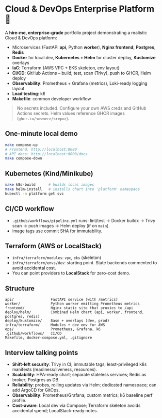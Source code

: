 
# Cloud & DevOps Enterprise Platform 🚀

A **hire-me, enterprise-grade** portfolio project demonstrating a realistic Cloud & DevOps platform:
- Microservices (FastAPI **api**, Python **worker**), **Nginx frontend**, **Postgres**, **Redis**
- **Docker** for local dev, **Kubernetes + Helm** for cluster deploy, **Kustomize** overlays
- **IaC**: Terraform (AWS VPC + EKS skeleton, env layout)
- **CI/CD**: GitHub Actions – build, test, scan (Trivy), push to GHCR, Helm deploy
- **Observability**: Prometheus + Grafana (metrics), Loki-ready logging layout
- **Load testing**: k6
- **Makefile**: common developer workflow

> No secrets included. Configure your own AWS creds and GitHub Actions secrets. Helm values reference GHCR images (`ghcr.io/<owner>/<repo>`).

## One-minute local demo
```bash
make compose-up
# Frontend: http://localhost:8080
# API docs: http://localhost:8000/docs
make compose-down
```

## Kubernetes (Kind/Minikube)
```bash
make k8s-build      # builds local images
make helm-install   # installs chart into 'platform' namespace
kubectl -n platform get svc
```

## CI/CD workflow
- `.github/workflows/pipeline.yml` runs: lint/test → Docker buildx → Trivy scan → push images → Helm deploy (if on `main`).
- Image tags use commit SHA for immutability.

## Terraform (AWS or LocalStack)
- `infra/terraform/modules`: `vpc`, `eks` (skeleton)
- `infra/terraform/envs/dev`: starting point. State backends commented to avoid accidental cost.
- You can point providers to **LocalStack** for zero-cost demo.

## Structure
```
api/                 FastAPI service (with /metrics)
worker/              Python worker emitting Prometheus metrics
frontend/            Nginx static site that proxies to /api
deploy/helm/         Combined Helm chart (api, worker, frontend, postgres, redis)
deploy/kustomize/    Base + overlays (dev, prod)
infra/terraform/     Modules + dev env for AWS
ops/                 Prometheus, Grafana, k6
.github/workflows/   CI/CD
Makefile, docker-compose.yml, .gitignore
```

## Interview talking points
- **Shift-left security**: Trivy in CI; immutable tags; least-privileged k8s manifests (readiness/liveness, resources).
- **Scalability**: HPA-ready chart; separate stateless services; Redis as broker; Postgres as DB.
- **Reliability**: probes, rolling updates via Helm; dedicated namespace; can add ArgoCD for GitOps.
- **Observability**: Prometheus/Grafana; custom metrics; k6 baseline perf profile.
- **Cost-aware**: Local dev via Compose; Terraform skeleton avoids accidental spend; LocalStack-ready notes.
